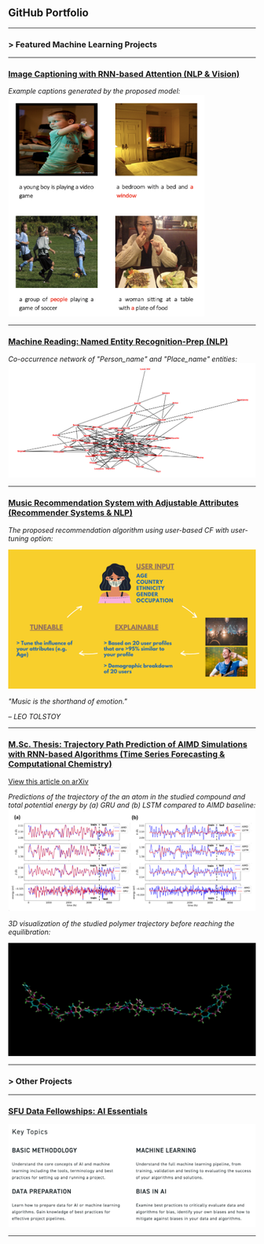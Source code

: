 ## GitHub Portfolio

---

### > Featured Machine Learning Projects

---

### [Image Captioning with RNN-based Attention (NLP & Vision)](https://github.com/Mehrdad93/Image-captioning-with-RNN-based-attention)

*Example captions generated by the proposed model:*
<img src="images/Example_result.png" width="400" height="450"/>

---

### [Machine Reading: Named Entity Recognition-Prep (NLP)](https://github.com/Mehrdad93/Machine-Reading)

*Co-occurrence network of "Person_name" and "Place_name" entities:*
<img src="images/1112.png">

---

### [Music Recommendation System with Adjustable Attributes (Recommender Systems & NLP)]()

*The proposed recommendation algorithm using user-based CF with user-tuning option:*

<img src="images/recom.png">

*"Music is the shorthand of emotion."*

*– LEO TOLSTOY*

---

### [M.Sc. Thesis: Trajectory Path Prediction of AIMD Simulations with RNN-based Algorithms (Time Series Forecasting & Computational Chemistry)](https://github.com/Mehrdad93/Trajectory-path-prediction/blob/master/Trajectory_prediction_RNN.pdf)

[View this article on arXiv](https://arxiv.org/abs/1909.10124)

*Predictions of the trajectory of the an atom in the studied compound and total potential energy by (a) GRU and (b) LSTM compared to AIMD baseline:*
<img src="images/predict.png">

*3D visualization of the studied polymer trajectory before reaching the equilibration:*

<img src="images/polymer.gif">

<!-- *Density plot of coordinates of (a) all atoms (b) randomly chosen atom i, over the AIMD simulation run:* -->
<!-- <img src="images/Density.png"> -->

---

### > Other Projects

---

### [SFU Data Fellowships: AI Essentials](https://www.sfu.ca/big-data/online-data-science-course-data-fellowships?utm_source=Email_marketing&utm_medium=HTMLEmail&utm_campaign=Data_Fellowships)

<img src="images/AI_workshop.png">

---



